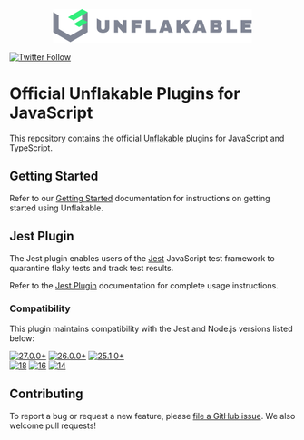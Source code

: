 <p align="center">
  <a href="https://unflakable.com" target="_blank" rel="noopener" align="center">
    <img src="https://github.com/unflakable/unflakable-javascript/blob/main/images/logo.svg?raw=true" width="350" alt="Unflakable" />
  </a>
</p>

[![Twitter Follow](https://img.shields.io/twitter/url?label=%40unflakable&style=social&url=https%3A%2F%2Ftwitter.com%2Fintent%2Ffollow%3Fscreen_name%3Dunflakable)](https://twitter.com/intent/follow?screen_name=unflakable)

# Official Unflakable Plugins for JavaScript

This repository contains the official [Unflakable](https://unflakable.com) plugins for JavaScript
and TypeScript.

## Getting Started

Refer to our [Getting Started](https://docs.unflakable.com/getting-started) documentation
for instructions on getting started using Unflakable.

## Jest Plugin

The Jest plugin enables users of the [Jest](https://jestjs.io) JavaScript test framework
to quarantine flaky tests and track test results.

Refer to the [Jest Plugin](https://docs.unflakable.com/plugins/jest) documentation for
complete usage instructions.

### Compatibility

This plugin maintains compatibility with the Jest and Node.js versions listed below:

[![27.0.0+](https://img.shields.io/badge/Jest-27.0.0%2B-C21325?logo=jest&labelColor=white&logoColor=C21325&style=flat-square)](#)
[![26.0.0+](https://img.shields.io/badge/Jest-26.0.0%2B-C21325?logo=jest&labelColor=white&logoColor=C21325&style=flat-square)](#)
[![25.1.0+](https://img.shields.io/badge/Jest-25.1.0%2B-C21325?logo=jest&labelColor=white&logoColor=C21325&style=flat-square)](#)
<br/>
[![18](https://img.shields.io/badge/Node.js-18-339933?logo=node.js&labelColor=white&logoColor=339933&style=flat-square)](#)
[![16](https://img.shields.io/badge/Node.js-16-339933?logo=node.js&labelColor=white&logoColor=339933&style=flat-square)](#)
[![14](https://img.shields.io/badge/Node.js-14-339933?logo=node.js&labelColor=white&logoColor=339933&style=flat-square)](#)

## Contributing

To report a bug or request a new feature, please
[file a GitHub issue](https://github.com/unflakable/unflakable-javascript/issues).
We also welcome pull requests!

